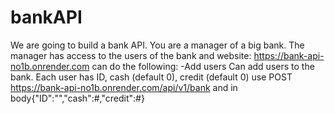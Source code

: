 # bankAPI
We are going to build a bank API.
You are a manager of a big bank.
The manager has access to the users of the bank and 
website:
https://bank-api-no1b.onrender.com
can do the following:
-Add users
Can add users to the bank. Each user has ID, cash (default 0), credit (default 0)
use POST https://bank-api-no1b.onrender.com/api/v1/bank and in body{"ID":"","cash":#,"credit":#}

